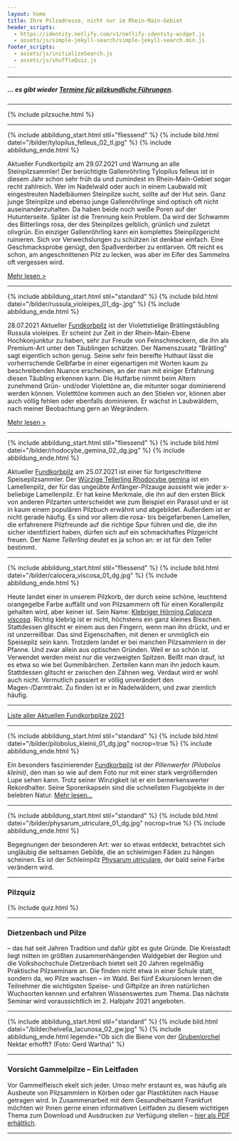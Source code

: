 ```yaml
---
layout: home
title: Ihre Pilzadresse, nicht nur im Rhein-Main-Gebiet
header_scripts:
  - https://identity.netlify.com/v1/netlify-identity-widget.js
  - assets/js/simple-jekyll-search/simple-jekyll-search.min.js
footer_scripts:
  - assets/js/initializeSearch.js
  - assets/js/shuffleQuiz.js
---
```

- - -

##### ... es gibt wieder [Termine für pilzkundliche Führungen](/termine).

- - -

{% include pilzsuche.html %}

- - -

{% include abbildung_start.html stil="fliessend" %}
{% include bild.html datei="/bilder/tylopilus_felleus_02_tl.jpg" %}
{% include abbildung_ende.html %}

Aktueller Fundkorbpilz am 29.07.2021 und Warnung an alle Steinpilzsammler! Der berüchtigte Gallenröhrling Tylopilus felleus ist in diesem Jahr schon sehr früh da und zumindest im Rhein-Main-Gebiet sogar recht zahlreich. Wer im Nadelwald oder auch in einem Laubwald mit eingestreuten Nadelbäumen Steinpilze sucht, sollte auf der Hut sein. Ganz junge Steinpilze und ebenso junge Gallenröhrlinge sind optisch oft nicht auseinanderzuhalten. Da haben beide noch weiße Poren auf der Hutunterseite. Später ist die Trennung kein Problem. Da wird der Schwamm des Bitterlings rosa, der des Steinpilzes gelblich, grünlich und zuletzt olivgrün. Ein einziger Gallenröhrling kann ein komplettes Steinpilzgericht ruinieren. Sich vor Verwechslungen zu schützen ist denkbar einfach. Eine Geschmacksprobe genügt, den Spaßverderber zu entlarven. Oft reicht es schon, am angeschnittenen Pilz zu lecken, was aber im Eifer des Sammelns oft vergessen wird. 

[Mehr lesen >](/artikel/die-invasion-der-bitterlinge.html)

<div style="clear:  both"></div>

- - -

{% include abbildung_start.html stil="standard" %}
{% include bild.html datei="/bilder/russula_violeipes_01_dg-.jpg" %}
{% include abbildung_ende.html %}

28.07.2021 Aktueller [Fundkorbpilz](AA "Glossar-") ist der Violettstielige Brätlingstäubling Russula violeipes. Er scheint zur Zeit in der Rhein-Main-Ebene Hochkonjunktur zu haben, sehr zur Freude von Feinschmeckern, die ihn als Premium-Art unter den Täublingen schätzen. Der Namenszusatz "Brätling" sagt eigentlich schon genug. Seine sehr fein bereifte Huthaut lässt die vorherrschende Gelbfarbe in einer eigenartigen mit Worten kaum zu beschreibenden Nuance erscheinen, an der man mit einiger Erfahrung diesen Täubling erkennen kann. Die Hutfarbe nimmt beim Altern zunehmend Grün- und/oder Violettöne an, die mitunter sogar dominierend werden können. Violetttöne kommen auch an den Stielen vor, können aber auch völlig fehlen oder ebenfalls dominieren. Er wächst in Laubwäldern, nach meiner Beobachtung gern an Wegrändern.

[Mehr lesen >](/pilze/russula-violeipes-violettstieliger-brätlingstäubling)

- - -

{% include abbildung_start.html stil="fliessend" %}
{% include bild.html datei="/bilder/rhodocybe_gemina_02_dg.jpg" %}
{% include abbildung_ende.html %}

Aktueller [Fundkorbpilz](AA "Glossar-") am 25.07.2021 ist einer für fortgeschrittene Speisepilzsammler. Der [Würzige Tellerling Rhodocybe gemina](/pilze/rhodocybe-gemina-würziger-tellerling) ist ein Lamellenpilz, der für das ungeübte Anfänger-Pilzauge aussieht wie jeder x-beliebige Lamellenpilz. Er hat keine Merkmale, die ihn auf den ersten Blick von anderen Pilzarten unterscheidet wie zum Beispiel ein Parasol und er ist in kaum einem populären Pilzbuch erwähnt und abgebildet. Außerdem ist er nicht gerade häufig. Es sind vor allem die rosa- bis beigefarbenen Lamellen, die erfahrenere Pilzfreunde auf die richtige Spur führen und die, die ihn sicher identifiziert haben, dürfen sich auf ein schmackhaftes Pilzgericht freuen. Der Name *Tellerling* deutet es ja schon an: er ist für den Teller bestimmt.

<div style="clear:  both"></div>

- - -

{% include abbildung_start.html stil="fliessend" %}
{% include bild.html datei="/bilder/calocera_viscosa_01_dg.jpg" %}
{% include abbildung_ende.html %}

Heute landet einer in unserem Pilzkorb, der durch seine schöne, leuchtend orangegelbe Farbe auffällt und von Pilzsammern oft für einen Korallenpilz gehalten wird, aber keiner ist. Sein Name: [Klebriger Hörning *Calocera viscosa*](/pilze/calocera-viscosa-klebriger-hörnling). Richtig klebrig ist er nicht, höchstens ein ganz kleines Bisschen. Stattdessen glitscht er einem aus den Fingern, wenn man ihn drückt, und er ist unzerreißbar. Das sind Eigenschaften, mit denen er unmöglich ein Speisepilz sein kann. Trotzdem landet er bei manchen Pilzsammlern in der Pfanne. Und zwar allein aus optischen Gründen. Weil er so schön ist. Verwendet werden meist nur die verzweigten Spitzen. Beißt man drauf, ist es etwa so wie bei Gummibärchen. Zerteilen kann man ihn jedoch kaum. Stattdessen glitscht er zwischen den Zähnen weg. Verdaut wird er wohl auch nicht. Vermutlich passiert er völlig unverändert den Magen-/Darmtrakt. Zu finden ist er in Nadelwäldern, und zwar ziemlich häufig. 

<div style="clear:  both"></div>

- - -



[Liste aller Aktuellen Fundkorbpilze 2021](/artikel/liste-aller-aktuellen-fundkorbpilze-2021.html)

- - -

{% include abbildung_start.html stil="standard" %}
{% include bild.html datei="/bilder/pilobolus_kleinii_01_dg.jpg" nocrop=true %}
{% include abbildung_ende.html %}

Ein besonders faszinierender [Fundkorbpilz](AA "Glossar-") ist der *Pillenwerfer (Pilobolus kleinii)*, den man so wie auf dem Foto nur mit einer stark vergrößernden Lupe sehen kann. Trotz seiner Winzigkeit ist er ein bemerkenswerter Rekordhalter. Seine Sporenkapseln sind die schnellsten Flugobjekte in der belebten Natur. [Mehr lesen...](/pilze/pilobolus-kleinii-pillenwerfer)

- - -

{% include abbildung_start.html stil="standard" %}
{% include bild.html datei="/bilder/physarum_utriculare_01_dg.jpg" nocrop=true %}
{% include abbildung_ende.html %}

Begegnungen der besonderen Art: wer so etwas entdeckt, betrachtet sich ungläubig die seltsamen Gebilde, die an schleimigen Fäden zu hängen scheinen. Es ist der Schleimpilz [Physarum utriculare](/pilze/physarum-utriculare-fadenfruchtschleimpilz), der bald seine Farbe verändern wird.

- - -

### Pilzquiz

{% include quiz.html %}

- - -

### Dietzenbach und Pilze

– das hat seit Jahren Tradition und dafür gibt es gute Gründe. Die Kreisstadt liegt mitten im größten zusammenhängenden Waldgebiet der Region und die Volkshochschule Dietzenbach bietet seit 20 Jahren regelmäßig Praktische Pilzseminare an. Die finden nicht etwa in einer Schule statt, sondern da, wo Pilze wachsen – im Wald. Bei fünf Exkursionen lernen die Teilnehmer die wichtigsten Speise- und Giftpilze an ihren natürlichen Wuchsorten kennen und erfahren Wissenswertes zum Thema. Das nächste Seminar wird voraussichtlich im 2. Halbjahr 2021 angeboten.

- - -

{% include abbildung_start.html stil="standard" %}
{% include bild.html datei="/bilder/helvella_lacunosa_02_gw.jpg" %}
{% include abbildung_ende.html legende="Ob sich die Biene von der <a href='/pilze/helvella-lacunosa-grubenlorchel'>Grubenlorchel</a> Nektar erhofft?  (Foto: Gerd Wartha)" %}

- - -

### Vorsicht Gammelpilze – Ein Leitfaden

Vor Gammelfleisch ekelt sich jeder. Umso mehr erstaunt es, was häufig als Ausbeute von Pilzsammlern in Körben oder gar Plastiktüten nach Hause getragen wird. In Zusammenarbeit mit dem Gesundheitsamt Frankfurt möchten wir Ihnen gerne einen informativen Leitfaden zu diesem wichtigen Thema zum Download und Ausdrucken zur Verfügung stellen – [hier als PDF erhältlich](/assets/docs/Fundkorb.de-Gammelpilze.pdf).

- - -